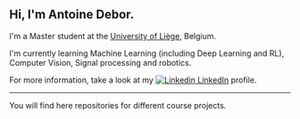 Hi, I'm Antoine Debor. 
---
I'm a Master student at the [University of Liège](https://www.uliege.be/cms/c_8699436/fr/uliege), Belgium.

I'm currently learning Machine Learning (including Deep Learning and RL), Computer Vision, Signal processing and robotics.

For more information, take a look at my [![Linkedin](https://i.stack.imgur.com/gVE0j.png) LinkedIn](www.linkedin.com/in/antoine-debor-444357219) profile.

---
You will find here repositories for different course projects.
